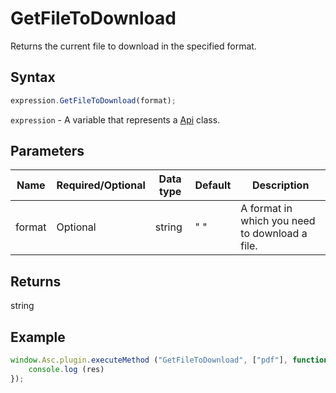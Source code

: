 # GetFileToDownload

Returns the current file to download in the specified format.

## Syntax

```javascript
expression.GetFileToDownload(format);
```

`expression` - A variable that represents a [Api](../Api.md) class.

## Parameters

| **Name** | **Required/Optional** | **Data type** | **Default** | **Description** |
| ------------- | ------------- | ------------- | ------------- | ------------- |
| format | Optional | string | " " | A format in which you need to download a file. |

## Returns

string

## Example

```javascript editor-xlsx
window.Asc.plugin.executeMethod ("GetFileToDownload", ["pdf"], function (res) {
    console.log (res)
});
```
